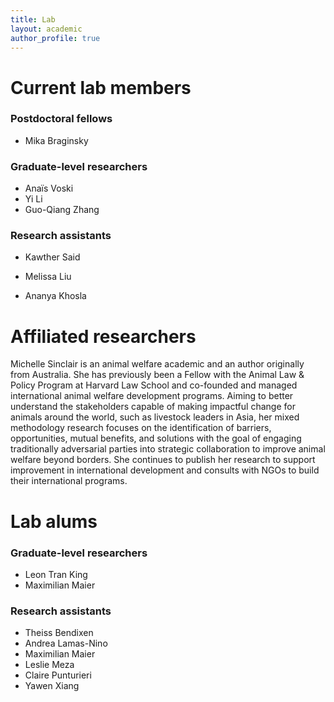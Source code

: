 ```yaml
---
title: Lab
layout: academic
author_profile: true
---
```


# Current lab members

### Postdoctoral fellows

-   Mika Braginsky

### Graduate-level researchers

-   Anaïs Voski
-   Yi Li
-   Guo-Qiang Zhang

### Research assistants

-   Kawther Said

-   Melissa Liu

-   Ananya Khosla

# Affiliated researchers

<!---
![](sinclair.jpg){width="200"}
--->

Michelle Sinclair is an animal welfare academic and an author originally from Australia. She has previously been a Fellow with the Animal Law & Policy Program at Harvard Law School and co-founded and managed international animal welfare development programs. Aiming to better understand the stakeholders capable of making impactful change for animals around the world, such as livestock leaders in Asia, her mixed methodology research focuses on the identification of barriers, opportunities, mutual benefits, and solutions with the goal of engaging traditionally adversarial parties into strategic collaboration to improve animal welfare beyond borders. She continues to publish her research to support improvement in international development and consults with NGOs to build their international programs.

# Lab alums

### Graduate-level researchers

-   Leon Tran King
-   Maximilian Maier

### Research assistants

-   Theiss Bendixen
-   Andrea Lamas-Nino
-   Maximilian Maier
-   Leslie Meza
-   Claire Punturieri
-   Yawen Xiang
